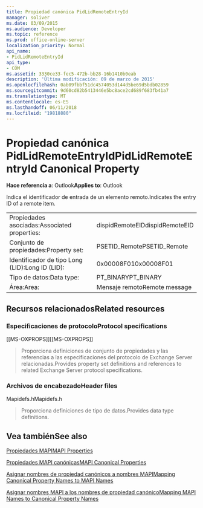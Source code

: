 ```yaml
---
title: Propiedad canónica PidLidRemoteEntryId
manager: soliver
ms.date: 03/09/2015
ms.audience: Developer
ms.topic: reference
ms.prod: office-online-server
localization_priority: Normal
api_name:
- PidLidRemoteEntryId
api_type:
- COM
ms.assetid: 3330ce33-fec5-472b-bb28-16b1410b0eab
description: 'Última modificación: 09 de marzo de 2015'
ms.openlocfilehash: 0ab09fbbf51dc4574053d144d5be69d5bdb02859
ms.sourcegitcommit: 9d60cd82b5413446e5bc8ace2cd689f683fb41a7
ms.translationtype: MT
ms.contentlocale: es-ES
ms.lasthandoff: 06/11/2018
ms.locfileid: "19818880"
---
```

# <a name="pidlidremoteentryid-canonical-property"></a><span data-ttu-id="e1236-103">Propiedad canónica PidLidRemoteEntryId</span><span class="sxs-lookup"><span data-stu-id="e1236-103">PidLidRemoteEntryId Canonical Property</span></span>

  
  
<span data-ttu-id="e1236-104">**Hace referencia a**: Outlook</span><span class="sxs-lookup"><span data-stu-id="e1236-104">**Applies to**: Outlook</span></span> 
  
<span data-ttu-id="e1236-105">Indica el identificador de entrada de un elemento remoto.</span><span class="sxs-lookup"><span data-stu-id="e1236-105">Indicates the entry ID of a remote item.</span></span>
  
|||
|:-----|:-----|
|<span data-ttu-id="e1236-106">Propiedades asociadas:</span><span class="sxs-lookup"><span data-stu-id="e1236-106">Associated properties:</span></span>  <br/> |<span data-ttu-id="e1236-107">dispidRemoteEID</span><span class="sxs-lookup"><span data-stu-id="e1236-107">dispidRemoteEID</span></span>  <br/> |
|<span data-ttu-id="e1236-108">Conjunto de propiedades:</span><span class="sxs-lookup"><span data-stu-id="e1236-108">Property set:</span></span>  <br/> |<span data-ttu-id="e1236-109">PSETID_Remote</span><span class="sxs-lookup"><span data-stu-id="e1236-109">PSETID_Remote</span></span>  <br/> |
|<span data-ttu-id="e1236-110">Identificador de tipo Long (LID):</span><span class="sxs-lookup"><span data-stu-id="e1236-110">Long ID (LID):</span></span>  <br/> |<span data-ttu-id="e1236-111">0x00008F01</span><span class="sxs-lookup"><span data-stu-id="e1236-111">0x00008F01</span></span>  <br/> |
|<span data-ttu-id="e1236-112">Tipo de datos:</span><span class="sxs-lookup"><span data-stu-id="e1236-112">Data type:</span></span>  <br/> |<span data-ttu-id="e1236-113">PT_BINARY</span><span class="sxs-lookup"><span data-stu-id="e1236-113">PT_BINARY</span></span>  <br/> |
|<span data-ttu-id="e1236-114">Área:</span><span class="sxs-lookup"><span data-stu-id="e1236-114">Area:</span></span>  <br/> |<span data-ttu-id="e1236-115">Mensaje remoto</span><span class="sxs-lookup"><span data-stu-id="e1236-115">Remote message</span></span>  <br/> |
   
## <a name="related-resources"></a><span data-ttu-id="e1236-116">Recursos relacionados</span><span class="sxs-lookup"><span data-stu-id="e1236-116">Related resources</span></span>

### <a name="protocol-specifications"></a><span data-ttu-id="e1236-117">Especificaciones de protocolo</span><span class="sxs-lookup"><span data-stu-id="e1236-117">Protocol specifications</span></span>

<span data-ttu-id="e1236-118">[[MS-OXPROPS]]</span><span class="sxs-lookup"><span data-stu-id="e1236-118">[[MS-OXPROPS]]</span></span> 
  
> <span data-ttu-id="e1236-119">Proporciona definiciones de conjunto de propiedades y las referencias a las especificaciones del protocolo de Exchange Server relacionadas.</span><span class="sxs-lookup"><span data-stu-id="e1236-119">Provides property set definitions and references to related Exchange Server protocol specifications.</span></span>
    
### <a name="header-files"></a><span data-ttu-id="e1236-120">Archivos de encabezado</span><span class="sxs-lookup"><span data-stu-id="e1236-120">Header files</span></span>

<span data-ttu-id="e1236-121">Mapidefs.h</span><span class="sxs-lookup"><span data-stu-id="e1236-121">Mapidefs.h</span></span>
  
> <span data-ttu-id="e1236-122">Proporciona definiciones de tipo de datos.</span><span class="sxs-lookup"><span data-stu-id="e1236-122">Provides data type definitions.</span></span>
    
## <a name="see-also"></a><span data-ttu-id="e1236-123">Vea también</span><span class="sxs-lookup"><span data-stu-id="e1236-123">See also</span></span>



[<span data-ttu-id="e1236-124">Propiedades MAPI</span><span class="sxs-lookup"><span data-stu-id="e1236-124">MAPI Properties</span></span>](mapi-properties.md)
  
[<span data-ttu-id="e1236-125">Propiedades MAPI canónicas</span><span class="sxs-lookup"><span data-stu-id="e1236-125">MAPI Canonical Properties</span></span>](mapi-canonical-properties.md)
  
[<span data-ttu-id="e1236-126">Asignar nombres de propiedad canónicos a nombres MAPI</span><span class="sxs-lookup"><span data-stu-id="e1236-126">Mapping Canonical Property Names to MAPI Names</span></span>](mapping-canonical-property-names-to-mapi-names.md)
  
[<span data-ttu-id="e1236-127">Asignar nombres MAPI a los nombres de propiedad canónico</span><span class="sxs-lookup"><span data-stu-id="e1236-127">Mapping MAPI Names to Canonical Property Names</span></span>](mapping-mapi-names-to-canonical-property-names.md)

